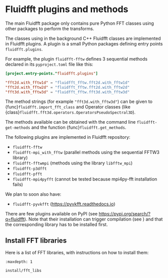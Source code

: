 # Fluidfft plugins and methods

The main Fluidfft package only contains pure Python FFT classes using other
packages to perform the transforms.

The classes using in the background C++ Fluidfft classes are implemented in
Fluidfft plugins. A plugin is a small Python packages defining entry points
`fluidfft.plugins`.

For example, the plugin `fluidfft-fftw` defines 3 sequential methods declared
in its `pyproject.toml` file like this:

```toml
[project.entry-points."fluidfft.plugins"]

"fft2d.with_fftw1d" = "fluidfft_fftw.fft2d.with_fftw1d"
"fft2d.with_fftw2d" = "fluidfft_fftw.fft2d.with_fftw2d"
"fft3d.with_fftw3d" = "fluidfft_fftw.fft3d.with_fftw3d"
```

The method strings (for example `"fft3d.with_fftw3d"`) can be given to
{func}`fluidfft.import_fft_class` and Operator classes (like
{class}`fluidfft.fft3d.operators.OperatorsPseudoSpectral3D`).

The methods available can be obtained with the command line `fluidfft-get-methods`
and the function {func}`fluidfft.get_methods`.

The following plugins are implemented in Fluidfft repository:

- `fluidfft-fftw`
- `fluidfft-mpi_with_fftw` (parallel methods using the sequential FFTW3 library)
- `fluidfft-fftwmpi` (methods using the library `libfftw_mpi`)
- `fluidfft-p3dfft`
- `fluidfft-pfft`
- `fluidfft-mpi4pyfft` (cannot be tested because mpi4py-fft installation fails)

We plan to soon also have:

- `fluidfft-pyvkfft` (<https://pyvkfft.readthedocs.io>)

There are few plugins available on PyPI (see <https://pypi.org/search/?q=fluidfft>).
Note that their installation can trigger compilation (see [](#build-from-source))
and that the corresponding library has to be installed first.

## Install FFT libraries

Here is a list of FFT libraries, with instructions on
how to install them:

```{toctree}
:maxdepth: 1

install/fft_libs
```
